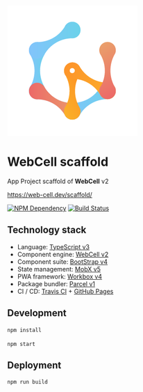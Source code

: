 ![](src/image/WebCell-0.png)

# WebCell scaffold

App Project scaffold of **WebCell** v2

https://web-cell.dev/scaffold/

[![NPM Dependency](https://david-dm.org/EasyWebApp/scaffold.svg)][1]
[![Build Status](https://travis-ci.com/EasyWebApp/scaffold.svg?branch=master)][2]

## Technology stack

-   Language: [TypeScript v3][3]
-   Component engine: [WebCell v2][4]
-   Component suite: [BootStrap v4][5]
-   State management: [MobX v5][6]
-   PWA framework: [Workbox v4][7]
-   Package bundler: [Parcel v1][8]
-   CI / CD: [Travis CI][9] + [GitHub Pages][10]

## Development

```shell
npm install

npm start
```

## Deployment

```shell
npm run build
```

[1]: https://david-dm.org/EasyWebApp/scaffold
[2]: https://travis-ci.com/EasyWebApp/scaffold
[3]: https://typescriptlang.org
[4]: https://web-cell.dev/
[5]: https://getbootstrap.com
[6]: https://mobx.js.org
[7]: https://developers.google.com/web/tools/workbox
[8]: https://parceljs.org
[9]: https://travis-ci.com/
[10]: https://pages.github.com/
